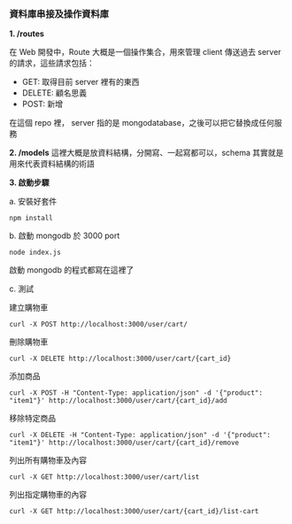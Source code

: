 ### 資料庫串接及操作資料庫

**1. /routes**

在 Web 開發中，Route 大概是一個操作集合，用來管理 client 傳送過去 server 的請求，這些請求包括：
- GET: 取得目前 server 裡有的東西
- DELETE: 顧名思義
- POST: 新增

在這個 repo 裡， server 指的是 mongodatabase，之後可以把它替換成任何服務

**2. /models**
這裡大概是放資料結構，分開寫、一起寫都可以，schema 其實就是用來代表資料結構的術語

**3. 啟動步驟**

a. 安裝好套件

``` npm install ```

b. 啟動 mongodb 於 3000 port

``` node index.js ```

啟動 mongodb 的程式都寫在這裡了

c. 測試

建立購物車
```
curl -X POST http://localhost:3000/user/cart/
```

刪除購物車
```
curl -X DELETE http://localhost:3000/user/cart/{cart_id}
```

添加商品
```
curl -X POST -H "Content-Type: application/json" -d '{"product": "item1"}' http://localhost:3000/user/cart/{cart_id}/add
```

移除特定商品
```
curl -X DELETE -H "Content-Type: application/json" -d '{"product": "item1"}' http://localhost:3000/user/cart/{cart_id}/remove
```

列出所有購物車及內容
```
curl -X GET http://localhost:3000/user/cart/list
```

列出指定購物車的內容
```
curl -X GET http://localhost:3000/user/cart/{cart_id}/list-cart
```
